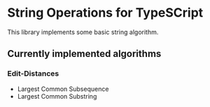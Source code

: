# String Operations for TypeSCript

This library implements some basic string algorithm.

## Currently implemented algorithms
### Edit-Distances
 * Largest Common Subsequence
 * Largest Common Substring